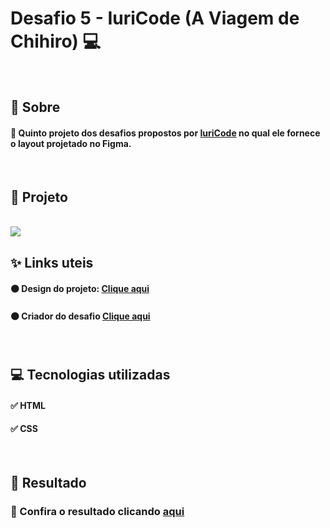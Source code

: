 # Desafio 5 - IuriCode (A Viagem de Chihiro) 💻

<br>

## 📌 Sobre

#### 🥇 Quinto projeto dos desafios propostos por  <a href="https://www.linkedin.com/in/iuricode/" target="_blank">IuriCode</a> no qual ele fornece o layout projetado no Figma.

<br>

## 🎯 Projeto

<br>

<img src="./assets/design/login.jpg">

<br>

## ✨ Links uteis

#### ⚫ Design do projeto: <a href="https://www.figma.com/file/Yb9IBH56g7T1hdIyZ3BMNO/Desafios---Codelândia?node-id=5867%3A2" target="_blank">Clique aqui</a>
#### ⚫ Criador do desafio <a href="https://www.linkedin.com/in/iuricode/" target="_blank">Clique aqui</a>
  
<br>

## 💻 Tecnologias utilizadas

#### ✅ HTML 
#### ✅ CSS

<br>

## 🎉 Resultado

### 🧐 Confira o resultado clicando <a href="https://viagem-chihiro-torrico.netlify.app" target="_blank">aqui</a>
